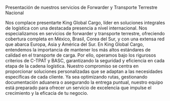 Presentación de nuestros servicios de Forwarder y Transporte Terrestre Nacional

Nos complace presentarte King Global Cargo, líder en soluciones integrales de logística con una destacada presencia a nivel internacional. Nos especializamos en servicios de forwarder y transporte terrestre, ofreciendo cobertura completa en México, Brasil, Corea del Sur, y con una extensa red que abarca Europa, Asia y América del Sur.
En King Global Cargo, entendemos la importancia de mantener los más altos estándares de calidad en el transporte de carga. Por ello, operamos bajo los rigurosos criterios de C-TPAT y BASC, garantizando la seguridad y eficiencia en cada etapa de la cadena logística.
Nuestro compromiso se centra en proporcionar soluciones personalizadas que se adaptan a las necesidades específicas de cada cliente. Ya sea optimizando rutas, gestionando documentación aduanera o asegurando la entrega puntual, nuestro equipo está preparado para ofrecer un servicio de excelencia que impulse el crecimiento y la eficacia de tu negocio.

